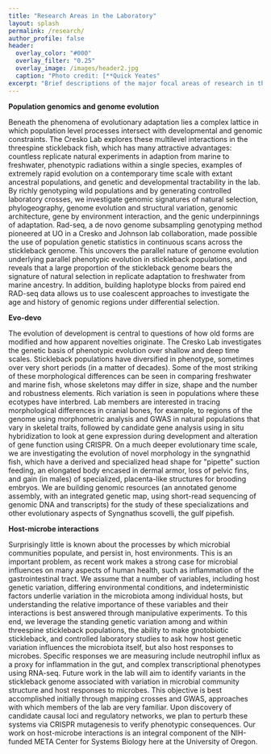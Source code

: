 ```yaml
---
title: "Research Areas in the Laboratory"
layout: splash
permalink: /research/
author_profile: false
header:
  overlay_color: "#000"
  overlay_filter: "0.25"
  overlay_image: /images/header2.jpg
  caption: "Photo credit: [**Quick Yeates"
excerpt: "Brief descriptions of the major focal areas of research in the laboratory"
---
```


__Population genomics and genome evolution__

Beneath the phenomena of evolutionary adaptation lies a complex lattice in which population level processes intersect with developmental and genomic constraints. The Cresko Lab explores these multilevel interactions in the threespine stickleback fish, which has many attractive advantages: countless replicate natural experiments in adaption from marine to freshwater, phenotypic radiations within a single species, examples of extremely rapid evolution on a contemporary time scale with extant ancestral populations, and genetic and developmental tractability in the lab. By richly genotyping wild populations and by generating controlled laboratory crosses, we investigate genomic signatures of natural selection, phylogeography, genome evolution and structural variation, genomic architecture, gene by environment interaction, and the genic underpinnings of adaptation. Rad-seq, a de novo genome subsampling genotyping method pioneered at UO in a Cresko and Johnson lab collaboration, made possible the use of population genetic statistics in continuous scans across the stickleback genome. This uncovers the parallel nature of genome evolution underlying parallel phenotypic evolution in stickleback populations, and reveals that a large proportion of the stickleback genome bears the signature of natural selection in replicate adaptation to freshwater from marine ancestry. In addition, building haplotype blocks from paired end RAD-seq data allows us to use coalescent approaches to investigate the age and history of genomic regions under differential selection.

__Evo-devo__

The evolution of development is central to questions of how old forms are modified and how apparent novelties originate. The Cresko Lab investigates the genetic basis of phenotypic evolution over shallow and deep time scales. Stickleback populations have diversified in phenotype, sometimes over very short periods (in a matter of decades). Some of the most striking of these morphological differences can be seen in comparing freshwater and marine fish, whose skeletons may differ in size, shape and the number and robustness elements. Rich variation is seen in populations where these ecotypes have interbred. Lab members are interested in tracing morphological differences in cranial bones, for example, to regions of the genome using morphometric analysis and GWAS in natural populations that vary in skeletal traits, followed by candidate gene analysis using in situ hybridization to look at gene expression during development and alteration of gene function using CRISPR. On a much deeper evolutionary time scale, we are investigating the evolution of novel morphology in the syngnathid fish, which have a derived and specialized head shape for "pipette" suction feeding, an elongated body encased in dermal armor, loss of pelvic fins, and gain (in males) of specialized, placenta-like structures for brooding embryos. We are building genomic resources (an annotated genome assembly, with an integrated genetic map, using short-read sequencing of genomic DNA and transcripts) for the study of these specializations and other evolutionary aspects of Syngnathus scovelli, the gulf pipefish.

__Host-microbe interactions__

Surprisingly little is known about the processes by which microbial communities populate, and persist in, host environments. This is an important problem, as recent work makes a strong case for microbial influences on many aspects of human health, such as inflammation of the gastrointestinal tract. We assume that a number of variables, including host genetic variation, differing environmental conditions, and indeterministic factors underlie variation in the microbiota among individual hosts, but understanding the relative importance of these variables and their interactions is best answered through manipulative experiments. To this end, we leverage the standing genetic variation among and within threespine stickleback populations, the ability to make gnotobiotic stickleback, and controlled laboratory studies to ask how host genetic variation influences the microbiota itself, but also host responses to microbes. Specific responses we are measuring include neutrophil influx as a proxy for inflammation in the gut, and complex transcriptional phenotypes using RNA-seq. Future work in the lab will aim to identify variants in the stickleback genome associated with variation in microbial community structure and host responses to microbes. This objective is best accomplished initially through mapping crosses and GWAS, approaches with which members of the lab are very familiar. Upon discovery of candidate causal loci and regulatory networks, we plan to perturb these systems via CRISPR mutagenesis to verify phenotypic consequences. Our work on host-microbe interactions is an integral component of the NIH-funded META Center for Systems Biology here at the University of Oregon.
